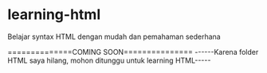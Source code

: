 # learning-html
Belajar syntax HTML dengan mudah dan pemahaman sederhana

==============COMING SOON===============
------Karena folder HTML saya hilang, mohon ditunggu untuk learning HTML-----

